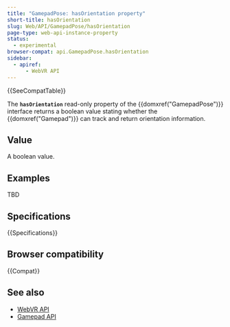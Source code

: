 ```yaml
---
title: "GamepadPose: hasOrientation property"
short-title: hasOrientation
slug: Web/API/GamepadPose/hasOrientation
page-type: web-api-instance-property
status:
  - experimental
browser-compat: api.GamepadPose.hasOrientation
sidebar:
  - apiref:
      - WebVR API
---
```


{{SeeCompatTable}}

The **`hasOrientation`** read-only property of the {{domxref("GamepadPose")}} interface returns a boolean value stating whether the {{domxref("Gamepad")}} can track and return orientation information.

## Value

A boolean value.

## Examples

TBD

## Specifications

{{Specifications}}

## Browser compatibility

{{Compat}}

## See also

- [WebVR API](/en-US/docs/Web/API/WebVR_API)
- [Gamepad API](/en-US/docs/Web/API/Gamepad_API)
